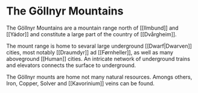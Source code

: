 # The Göllnyr Mountains
The Göllnyr Mountains are a mountain range north of [[Ilmbund]] and [[Yádor]] and constitute a large part of the country of [[Dvårgheim]].

The mount range is home to sevaral large underground [[Dwarf|Dwarven]] cities, most notably [[Draumdyr]] ad [[Førnheller]], as well as many aboveground [[Human]] cities. An intricate network of underground trains and elevators connects the surface to underground.

The Göllnyr mounts are home not many natural resources. Amongs others, Iron, Copper, Solver and [[Kavorinium]] veins can be found.